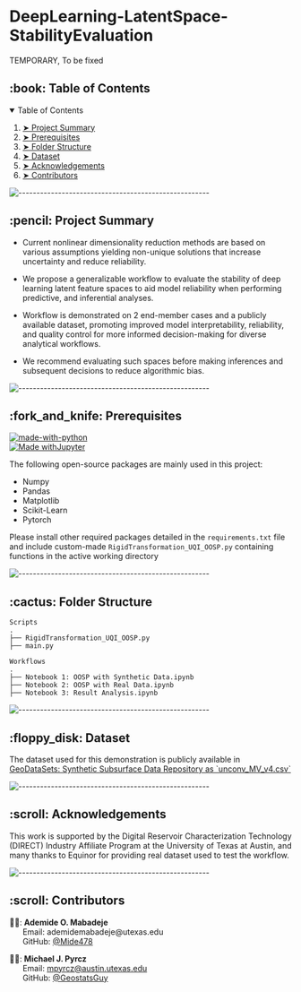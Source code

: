# DeepLearning-LatentSpace-StabilityEvaluation

   TEMPORARY, To be fixed

<!-- TABLE OF CONTENTS -->
<h2 id="table-of-contents"> :book: Table of Contents</h2>

<details open="open">
  <summary>Table of Contents</summary>
  <ol>
    <li><a href="#project-summary"> ➤ Project Summary</a></li>
    <li><a href="#prerequisites"> ➤ Prerequisites</a></li>
    <li><a href="#folder-structure"> ➤ Folder Structure</a></li>
    <li><a href="#dataset"> ➤ Dataset</a></li>
    <li><a href="#acknowledgements"> ➤ Acknowledgements</a></li>
    <li><a href="#contributors"> ➤ Contributors</a></li>
  </ol>
</details>

![-----------------------------------------------------](https://raw.githubusercontent.com/andreasbm/readme/master/assets/lines/rainbow.png)

<!-- PROJECT SUMMARY -->
<h2 id="project-sumary"> :pencil: Project Summary</h2>

<p align="justify"> 
 
* Current nonlinear dimensionality reduction methods are based on various assumptions yielding non-unique solutions that increase uncertainty and reduce reliability. 

* We propose a generalizable workflow to evaluate the stability of deep learning latent feature spaces to aid model reliability when performing predictive, and inferential analyses. 


* Workflow is demonstrated on 2 end-member cases and a publicly available dataset, promoting improved model interpretability, reliability, and quality control for more informed decision-making for diverse analytical workflows.


* We recommend evaluating such spaces before making inferences and subsequent decisions to reduce algorithmic bias.
  
</p>


![-----------------------------------------------------](https://raw.githubusercontent.com/andreasbm/readme/master/assets/lines/rainbow.png)

<!-- PREREQUISITES -->
<h2 id="prerequisites"> :fork_and_knife: Prerequisites</h2>

[![made-with-python](https://img.shields.io/badge/Made%20with-Python-1f425f.svg)](https://www.python.org/) <br>
[![Made withJupyter](https://img.shields.io/badge/Made%20with-Jupyter-orange?style=for-the-badge&logo=Jupyter)](https://jupyter.org/try) <br>

<!--This project is written in Python programming language. <br>-->
The following open-source packages are mainly used in this project:
* Numpy
* Pandas
* Matplotlib
* Scikit-Learn
* Pytorch

Please install other required packages detailed in the `requirements.txt` file and include custom-made `RigidTransformation_UQI_OOSP.py` containing functions in the active working directory

![-----------------------------------------------------](https://raw.githubusercontent.com/andreasbm/readme/master/assets/lines/rainbow.png)

<!-- :paw_prints:-->
<!-- FOLDER STRUCTURE -->
<h2 id="folder-structure"> :cactus: Folder Structure</h2>

    Scripts
    .
    ├── RigidTransformation_UQI_OOSP.py
    ├── main.py

    Workflows
    .
    ├── Notebook 1: OOSP with Synthetic Data.ipynb
    ├── Notebook 2: OOSP with Real Data.ipynb
    ├── Notebook 3: Result Analysis.ipynb

![-----------------------------------------------------](https://raw.githubusercontent.com/andreasbm/readme/master/assets/lines/rainbow.png)
<!-- DATASET -->
<h2 id="dataset"> :floppy_disk: Dataset</h2>
<p> 
  The dataset used for this demonstration is publicly available in <a href="[https://github.com/GeostatsGuy](https://github.com/GeostatsGuy/GeoDataSets/blob/master/unconv_MV_v4.csv)"> GeoDataSets: Synthetic Subsurface Data Repository as `unconv_MV_v4.csv` </a> 
  
</p>


![-----------------------------------------------------](https://raw.githubusercontent.com/andreasbm/readme/master/assets/lines/rainbow.png)

<!-- ACKNOWLEDGEMENTS -->
<h2 id="acknowledgements"> :scroll: Acknowledgements</h2>
<p align="justify"> 
This work is supported by the Digital Reservoir Characterization Technology (DIRECT) Industry Affiliate Program at the University of Texas at Austin, and many thanks to Equinor for providing real dataset used to test the workflow.
</p>


![-----------------------------------------------------](https://raw.githubusercontent.com/andreasbm/readme/master/assets/lines/rainbow.png)

<!-- CONTRIBUTORS -->
<h2 id="contributors"> :scroll: Contributors</h2>

<p>  
  👩‍🎓: <b>Ademide O. Mabadeje</b> <br>
  &nbsp;&nbsp;&nbsp;&nbsp;&nbsp; Email: <a>ademidemabadeje@utexas.edu</a> <br>
  &nbsp;&nbsp;&nbsp;&nbsp;&nbsp; GitHub: <a href="https://github.com/Mide478">@Mide478</a> <br>
  
  👨‍🏫: <b>Michael J. Pyrcz</b> <br>
  &nbsp;&nbsp;&nbsp;&nbsp;&nbsp; Email: <a>mpyrcz@austin.utexas.edu</a> <br>
  &nbsp;&nbsp;&nbsp;&nbsp;&nbsp; GitHub: <a href="https://github.com/GeostatsGuy">@GeostatsGuy</a> <br>
</p>
<br>
